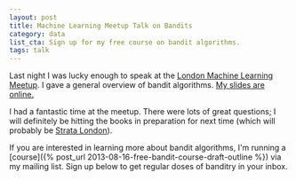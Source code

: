 ```yaml
---
layout: post
title: Machine Learning Meetup Talk on Bandits
category: data
list_cta: Sign up for my free course on bandit algorithms.
tags: talk
---
```


Last night I was lucky enough to speak at the [London Machine Learning Meetup](http://www.meetup.com/London-Machine-Learning-Meetup/events/134360802/). I gave a general overview of bandit algorithms. [My slides are online.](/downloads/ml-meetup-2013.pdf)

I had a fantastic time at the meetup. There were lots of great questions; I will definitely be hitting the books in preparation for next time (which will probably be [Strata London](http://strataconf.com/strataeu2013/public/schedule/detail/31019)).

If you are interested in learning more about bandit algorithms, I'm running a [course]({% post_url 2013-08-16-free-bandit-course-draft-outline %}) via my mailing list. Sign up below to get regular doses of banditry in your inbox.
